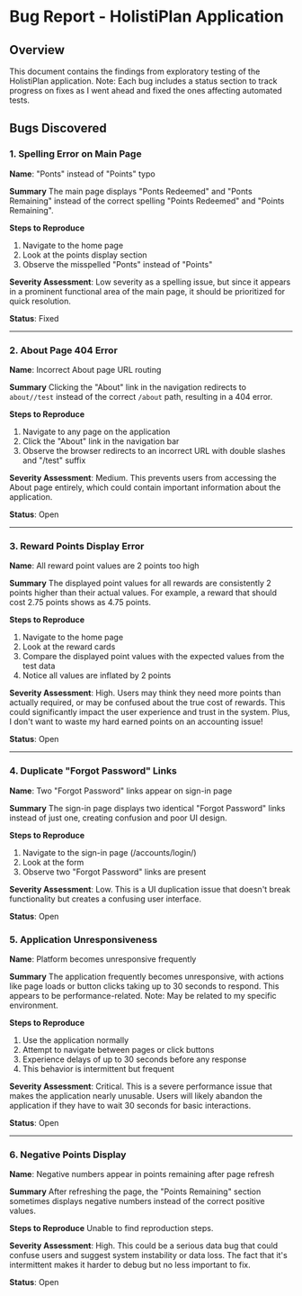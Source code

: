 # Bug Report - HolistiPlan Application

## Overview

This document contains the findings from exploratory testing of the HolistiPlan application.
Note: Each bug includes a status section to track progress on fixes as I went ahead and fixed the ones affecting automated tests.

## Bugs Discovered

### 1. Spelling Error on Main Page

**Name**: "Ponts" instead of "Points" typo

**Summary**
The main page displays "Ponts Redeemed" and "Ponts Remaining" instead of the correct spelling "Points Redeemed" and "Points Remaining".

**Steps to Reproduce**

1. Navigate to the home page
2. Look at the points display section
3. Observe the misspelled "Ponts" instead of "Points"

**Severity Assessment**: Low severity as a spelling issue, but since it appears in a prominent functional area of the main page, it should be prioritized for quick resolution.

**Status**: Fixed

---

### 2. About Page 404 Error

**Name**: Incorrect About page URL routing

**Summary**
Clicking the "About" link in the navigation redirects to `about//test` instead of the correct `/about` path, resulting in a 404 error.

**Steps to Reproduce**

1. Navigate to any page on the application
2. Click the "About" link in the navigation bar
3. Observe the browser redirects to an incorrect URL with double slashes and "/test" suffix

**Severity Assessment**: Medium.
This prevents users from accessing the About page entirely, which could contain important information about the application.

**Status**: Open

---

### 3. Reward Points Display Error

**Name**: All reward point values are 2 points too high

**Summary**
The displayed point values for all rewards are consistently 2 points higher than their actual values. For example, a reward that should cost 2.75 points shows as 4.75 points.

**Steps to Reproduce**

1. Navigate to the home page
2. Look at the reward cards
3. Compare the displayed point values with the expected values from the test data
4. Notice all values are inflated by 2 points

**Severity Assessment**: High.
Users may think they need more points than actually required, or may be confused about the true cost of rewards. This could significantly impact the user experience and trust in the system. Plus, I don't want to waste my hard earned points on an accounting issue!

**Status**: Open

---

### 4. Duplicate "Forgot Password" Links

**Name**: Two "Forgot Password" links appear on sign-in page

**Summary**
The sign-in page displays two identical "Forgot Password" links instead of just one, creating confusion and poor UI design.

**Steps to Reproduce**

1. Navigate to the sign-in page (/accounts/login/)
2. Look at the form
3. Observe two "Forgot Password" links are present

**Severity Assessment**: Low.
This is a UI duplication issue that doesn't break functionality but creates a confusing user interface.

**Status**: Open

### 5. Application Unresponsiveness

**Name**: Platform becomes unresponsive frequently

**Summary**
The application frequently becomes unresponsive, with actions like page loads or button clicks taking up to 30 seconds to respond. This appears to be performance-related. Note: May be related to my specific environment.

**Steps to Reproduce**

1. Use the application normally
2. Attempt to navigate between pages or click buttons
3. Experience delays of up to 30 seconds before any response
4. This behavior is intermittent but frequent

**Severity Assessment**: Critical.
This is a severe performance issue that makes the application nearly unusable. Users will likely abandon the application if they have to wait 30 seconds for basic interactions.

**Status**: Open

---

### 6. Negative Points Display

**Name**: Negative numbers appear in points remaining after page refresh

**Summary**
After refreshing the page, the "Points Remaining" section sometimes displays negative numbers instead of the correct positive values.

**Steps to Reproduce**
Unable to find reproduction steps.

**Severity Assessment**: High.
This could be a serious data bug that could confuse users and suggest system instability or data loss. The fact that it's intermittent makes it harder to debug but no less important to fix.

**Status**: Open

